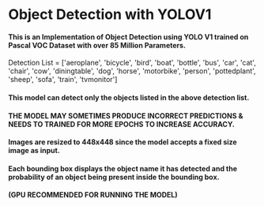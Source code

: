 # Object Detection with YOLOV1

#### This is an Implementation of Object Detection using YOLO V1 trained on Pascal VOC Dataset with over 85 Million Parameters.

Detection List = ['aeroplane', 'bicycle', 'bird', 'boat', 'bottle',
                     'bus', 'car', 'cat', 'chair', 'cow', 'diningtable',
                     'dog', 'horse', 'motorbike', 'person', 'pottedplant',
                     'sheep', 'sofa', 'train', 'tvmonitor']

#### This model can detect only the objects listed in the above detection list.

#### THE MODEL MAY SOMETIMES PRODUCE INCORRECT PREDICTIONS & NEEDS TO TRAINED FOR MORE EPOCHS TO INCREASE ACCURACY.

#### Images are resized to 448x448 since the model accepts a fixed size image as input.

#### Each bounding box displays the object name it has detected and the probability of an object being present inside the bounding box.

#### (GPU RECOMMENDED FOR RUNNING THE MODEL)


